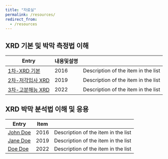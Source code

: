 ```yaml
---
title: "자료실"
permalink: /resources/
redirect_from:
  - /resources
---
```


## XRD 기본 및 박막 측정법 이해

| Entry               |내용및설명   |                                                              |
| --------            | ------ | ------------------------------------------------------------ |
| [1차-XRD 기본](/resources/basic/1_XRD_basic/)      | 2016   | Description of the item in the list                          |
| [2차-저각입사 XRD](#)    | 2019   | Description of the item in the list                          |
| [3차-고분해능 XRD](#)     | 2022   | Description of the item in the list                          |

## XRD 박막 분석법 이해 및 응용

| Entry            | Item   |                                                              |
| --------         | ------ | ------------------------------------------------------------ |
| [John Doe](#)    | 2016   | Description of the item in the list                          |
| [Jane Doe](#)    | 2019   | Description of the item in the list                          |
| [Doe Doe](#)     | 2022   | Description of the item in the list                          |